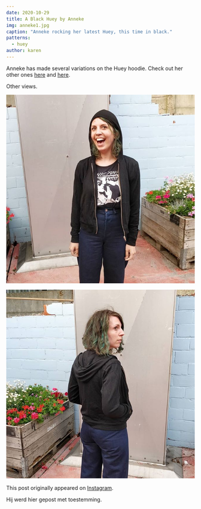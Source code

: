 ```yaml
---
date: 2020-10-29
title: A Black Huey by Anneke
img: anneke1.jpg
caption: "Anneke rocking her latest Huey, this time in black."
patterns:
  - huey
author: karen
---
```


Anneke has made several variations on the Huey hoodie. Check out her other ones [here](https://freesewing.org/showcase/anneke-huey/) and [here](https://freesewing.org/showcase/anneke-huey-grey/).

Other views.

![Front view of Huey](anneke2.jpg)

![Back view of Huey](anneke3.jpg)

This post originally appeared on [Instagram](https://www.instagram.com/p/Bz3jSeJIiYG/?utm_source=ig_web_copy_link).

Hij werd hier gepost met toestemming.
